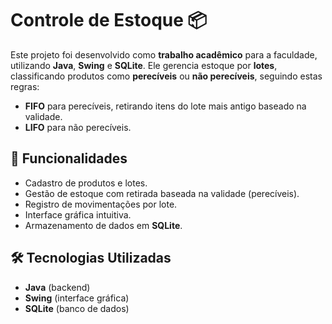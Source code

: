 # Controle de Estoque 📦

Este projeto foi desenvolvido como **trabalho acadêmico** para a faculdade, utilizando **Java**, **Swing** e **SQLite**. Ele gerencia estoque por **lotes**, classificando produtos como **perecíveis** ou **não perecíveis**, seguindo estas regras:
- **FIFO** para perecíveis, retirando itens do lote mais antigo baseado na validade.
- **LIFO** para não perecíveis.

## 📌 Funcionalidades
- Cadastro de produtos e lotes.
- Gestão de estoque com retirada baseada na validade (perecíveis).
- Registro de movimentações por lote.
- Interface gráfica intuitiva.
- Armazenamento de dados em **SQLite**.

## 🛠️ Tecnologias Utilizadas
- **Java** (backend)
- **Swing** (interface gráfica)
- **SQLite** (banco de dados)
